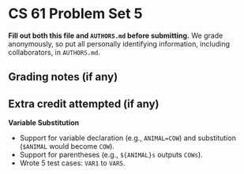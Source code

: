 CS 61 Problem Set 5
===================

**Fill out both this file and `AUTHORS.md` before submitting.** We grade
anonymously, so put all personally identifying information, including
collaborators, in `AUTHORS.md`.

Grading notes (if any)
----------------------



Extra credit attempted (if any)
-------------------------------
**Variable Substitution**
- Support for variable declaration (e.g., `ANIMAL=COW`) and substitution (`$ANIMAL` would become `COW`). 
- Support for parentheses (e.g., `${ANIMAL}s` outputs `COWs`). 
- Wrote 5 test cases: `VAR1` to `VAR5`. 